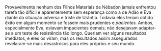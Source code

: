 ﻿Provavelmente nenhum dos Filhos Materiais de Nébadon jamais enfrentou tarefa tão difícil e aparentemente sem esperança como a de Adão e Eva diante da situação adversa e triste de Urântia. Todavia eles teriam obtido êxito em algum momento se fossem mais prudentes e *pacientes.* Ambos, especialmente Eva, estavam impacientes demais; não desejavam adaptar-se a um teste de resistência tão longo. Queriam ver alguns resultados imediatos, e eles os viram, mas os resultados assim assegurados revelaram-se mais desastrosos para eles próprios e seu mundo.